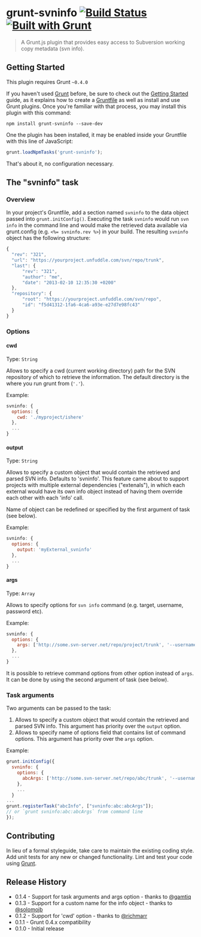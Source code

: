 # grunt-svninfo [![Build Status](https://travis-ci.org/liqweed/grunt-svninfo.png?branch=master)](https://travis-ci.org/liqweed/grunt-svninfo) [![Built with Grunt](https://cdn.gruntjs.com/builtwith.png)](http://gruntjs.com/)

> A Grunt.js plugin that provides easy access to Subversion working copy metadata (svn info).

## Getting Started
This plugin requires Grunt `~0.4.0`

If you haven't used [Grunt](http://gruntjs.com/) before, be sure to check out the [Getting Started](http://gruntjs.com/getting-started) guide, as it explains how to create a [Gruntfile](http://gruntjs.com/sample-gruntfile) as well as install and use Grunt plugins. Once you're familiar with that process, you may install this plugin with this command:

```shell
npm install grunt-svninfo --save-dev
```

One the plugin has been installed, it may be enabled inside your Gruntfile with this line of JavaScript:

```js
grunt.loadNpmTasks('grunt-svninfo');
```

That's about it, no configuration necessary.

## The "svninfo" task

### Overview
In your project's Gruntfile, add a section named `svninfo` to the data object passed into `grunt.initConfig()`.
Executing the task `svninfo` would run `svn info` in the command line and would make the retrieved data available via grunt.config (e.g. `<%= svninfo.rev %>`) in your build.
The resulting `svninfo` object has the following structure:


```js
{
  "rev": "321",
  "url": "https://yourproject.unfuddle.com/svn/repo/trunk",
  "last": {
 	  "rev": "321",
 	  "author": "me",
 	  "date": "2013-02-10 12:35:30 +0200"
  },
  "repository": {
 	  "root": "https://yourproject.unfuddle.com/svn/repo",
 	  "id": "f5d41312-1fa6-4ca6-a93e-e27d7e98fc43"
  }
}
```

### Options

#### cwd
Type: `String`

Allows to specify a cwd (current working directory) path for the SVN repository of which to retrieve the information. The default directory is the where you run grunt from (`'.'`).

Example:
``` js
svninfo: {
  options: {
    cwd: './myproject/ishere'
  },
  ...
}
```

#### output
Type: `String`

Allows to specify a custom object that would contain the retrieved and parsed SVN info. Defaults to 'svninfo'. This feature came about to support projects with multiple external dependencies ("extenals"), in which each external would have its own info object instead of having them override each other with each 'info' call.

Name of object can be redefined or specified by the first argument of task (see below).

Example:
``` js
svninfo: {
  options: {
    output: 'myExternal_svninfo'
  },
  ...
}
```

#### args
Type: `Array`

Allows to specify options for `svn info` command (e.g. target, username, password etc).

Example:
``` js
svninfo: {
  options: {
    args: ['http://some.svn-server.net/repo/project/trunk', '--username', 'name', '--password', 'pass']
  },
  ...
}
```

It is possible to retrieve command options from other option instead of `args`.
It can be done by using the second argument of task (see below).

### Task arguments

Two arguments can be passed to the task:

1. Allows to specify a custom object that would contain the retrieved and parsed SVN info. This argument has priority over the `output` option.
2. Allows to specify name of options field that contains list of command options. This argument has priority over the `args` option.

Example: 
``` js
grunt.initConfig({
  svninfo: {
    options: {
      abcArgs: ['http://some.svn-server.net/repo/abc/trunk', '--username', 'name', '--password', 'pass']
    },
    ...
  }
...
grunt.registerTask("abcInfo", ["svninfo:abc:abcArgs"]);
// or `grunt svninfo:abc:abcArgs` from command line
});
```

## Contributing
In lieu of a formal styleguide, take care to maintain the existing coding style. Add unit tests for any new or changed functionality. Lint and test your code using [Grunt](http://gruntjs.com/).

## Release History
 * 0.1.4 - Support for task arguments and args option - thanks to [@gamtiq](https://github.com/gamtiq])
 * 0.1.3 - Support for a custom name for the info object - thanks to [@solomojb](https://github.com/solomojb])
 * 0.1.2 - Support for 'cwd' option - thanks to [@richmarr](https://github.com/richmarr])
 * 0.1.1 - Grunt 0.4.x compatibility
 * 0.1.0 - Initial release
